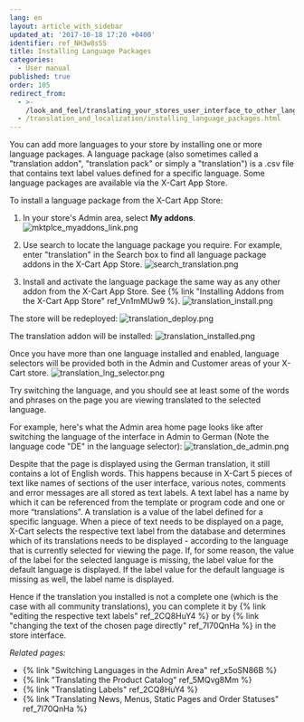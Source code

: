 ```yaml
---
lang: en
layout: article_with_sidebar
updated_at: '2017-10-18 17:20 +0400'
identifier: ref_NH3w8sSS
title: Installing Language Packages
categories:
  - User manual
published: true
order: 105
redirect_from:
  - >-
    /look_and_feel/translating_your_stores_user_interface_to_other_languages.html
  - /translation_and_localization/installing_language_packages.html
---
```

You can add more languages to your store by installing one or more language packages. A language package (also sometimes called a "translation addon", "translation pack" or simply a "translation") is a .csv file that contains text label values defined for a specific language. Some language packages are available via the X-Cart App Store.

To install a language package from the X-Cart App Store:

1.  In your store's Admin area, select **My addons**.
    ![mktplce_myaddons_link.png]({{site.baseurl}}/attachments/ref_NH3w8sSS/mktplce_myaddons_link.png)

2.  Use search to locate the language package you require. For example, enter "translation" in the Search box to find all language package addons in the X-Cart App Store.
    ![search_translation.png]({{site.baseurl}}/attachments/ref_NH3w8sSS/search_translation.png)
    
3.  Install and activate the language package the same way as any other addon from the X-Cart App Store. See {% link "Installing Addons from the X-Cart App Store" ref_Vn1mMUw9 %}.
    ![translation_install.png]({{site.baseurl}}/attachments/ref_NH3w8sSS/translation_install.png)

The store will be redeployed:
    ![translation_deploy.png]({{site.baseurl}}/attachments/ref_NH3w8sSS/translation_deploy.png)

The translation addon will be installed:
    ![translation_installed.png]({{site.baseurl}}/attachments/ref_NH3w8sSS/translation_installed.png)

Once you have more than one language installed and enabled, language selectors will be provided both in the Admin and Customer areas of your X-Cart store.
    ![translation_lng_selector.png]({{site.baseurl}}/attachments/ref_NH3w8sSS/translation_lng_selector.png)

Try switching the language, and you should see at least some of the words and phrases on the page you are viewing translated to the selected language. 

For example, here's what the Admin area home page looks like after switching the language of the interface in Admin to German (Note the language code "DE" in the language selector):
    ![translation_de_admin.png]({{site.baseurl}}/attachments/ref_NH3w8sSS/translation_de_admin.png)

Despite that the page is displayed using the German translation, it still contains a lot of English words. This happens because in X-Cart 5 pieces of text like names of sections of the user interface, various notes, comments and error messages are all stored as text labels. A text label has a name by which it can be referenced from the template or program code and one or more “translations”. A translation is a value of the label defined for a specific language. When a piece of text needs to be displayed on a page, X-Cart selects the respective text label from the database and determines which of its translations needs to be displayed - according to the language that is currently selected for viewing the page. If, for some reason, the value of the label for the selected language is missing, the label value for the default language is displayed. If the label value for the default language is missing as well, the label name is displayed.

Hence if the translation you installed is not a complete one (which is the case with all community translations), you can complete it by  {% link "editing the respective text labels" ref_2CQ8HuY4 %} or by  {% link "changing the text of the chosen page directly" ref_7I70QnHa %} in the store interface.

_Related pages:_

*  {% link "Switching Languages in the Admin Area" ref_x5oSN86B %}
*  {% link "Translating the Product Catalog" ref_5MQvg8Mm %}
*  {% link "Translating Labels" ref_2CQ8HuY4 %}
*  {% link "Translating News, Menus, Static Pages and Order Statuses" ref_7I70QnHa %}
